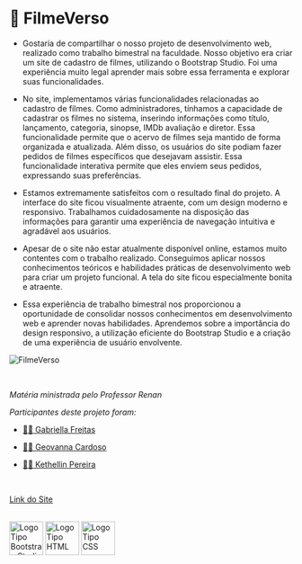 # 🎥 FilmeVerso

- <p>Gostaria de compartilhar o nosso projeto de desenvolvimento web, realizado como trabalho bimestral na faculdade. Nosso objetivo era criar um site de cadastro de filmes, utilizando o Bootstrap Studio. Foi uma experiência muito legal aprender mais sobre essa ferramenta e explorar suas funcionalidades.</p>

- <p>No site, implementamos várias funcionalidades relacionadas ao cadastro de filmes. Como administradores, tínhamos a capacidade de cadastrar os filmes no sistema, inserindo informações como título, lançamento, categoria, sinopse, IMDb avaliação e diretor. Essa funcionalidade permite que o acervo de filmes seja mantido de forma organizada e atualizada. Além disso, os usuários do site podiam fazer pedidos de filmes específicos que desejavam assistir. Essa funcionalidade interativa permite que eles enviem seus pedidos, expressando suas preferências.</p>

- <p>Estamos extremamente satisfeitos com o resultado final do projeto. A interface do site ficou visualmente atraente, com um design moderno e responsivo. Trabalhamos cuidadosamente na disposição das informações para garantir uma experiência de navegação intuitiva e agradável aos usuários.</p>

- <p>Apesar de o site não estar atualmente disponível online, estamos muito contentes com o trabalho realizado. Conseguimos aplicar nossos conhecimentos teóricos e habilidades práticas de desenvolvimento web para criar um projeto funcional. A tela do site ficou especialmente bonita e atraente.</p>

- <p>Essa experiência de trabalho bimestral nos proporcionou a oportunidade de consolidar nossos conhecimentos em desenvolvimento web e aprender novas habilidades. Aprendemos sobre a importância do design responsivo, a utilização eficiente do Bootstrap Studio e a criação de uma experiência de usuário envolvente.</p>

![FilmeVerso](https://github.com/gsfgabi/FilmeVerso/assets/89532466/636ac374-1551-4262-9890-fc0a35c7d78b)

<br>
<p><i>Matéria ministrada pelo Professor Renan</i></p>
<p><i>Participantes deste projeto foram:</i></p>

- <a href ="https://github.com/gsfgabi"> 👩‍💻 Gabriella Freitas</a>

- <a href ="https://github.com/GiihCardoso"> 👩‍💻 Geovanna Cardoso</a>

- <a href ="https://github.com/Kethellin"> 👩‍💻 Kethellin Pereira</a>

<br>

<a href="">Link do Site</a>

<br>
<div>
  <img style="height:60px" src="https://avatars.githubusercontent.com/u/34513419?s=280&v=4" alt="LogoTipo Bootstrap Studio"/>
  <img style="height:60px" src="https://upload.wikimedia.org/wikipedia/commons/thumb/6/61/HTML5_logo_and_wordmark.svg/1200px-HTML5_logo_and_wordmark.svg.png"       
   alt="LogoTipo HTML"/>
  <img style="height:60px" src="https://cdn-icons-png.flaticon.com/512/5968/5968242.png" alt="LogoTipo CSS"/>
</div>


